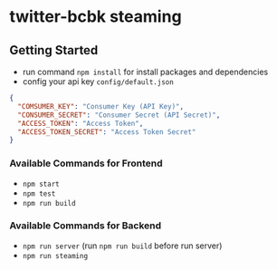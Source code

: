 # twitter-bcbk steaming

## Getting Started
- run command `npm install` for install packages and dependencies
- config your api key `config/default.json`

```json
{
  "COMSUMER_KEY": "Consumer Key (API Key)",
  "CONSUMER_SECRET": "Consumer Secret (API Secret)",
  "ACCESS_TOKEN": "Access Token",
  "ACCESS_TOKEN_SECRET": "Access Token Secret"
}
```

### Available Commands for Frontend
- `npm start`
- `npm test`
- `npm run build`

### Available Commands for Backend
- `npm run server` (run `npm run build` before run server)
- `npm run steaming`
